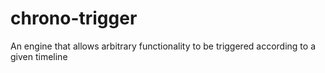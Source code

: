 # chrono-trigger
An engine that allows arbitrary functionality to be triggered according to a given timeline
